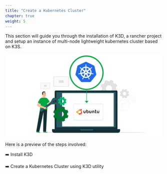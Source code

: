```yaml
---
title: "Create a Kubernetes Cluster"
chapter: true
weight: 5
---
```


This section will guide you through the installation of K3D, a rancher project and setup an instance of multi-node lightweight kubernetes cluster based on K3S.

![K3D Project](images/ubuntu-k3d.jpg "K3D")

Here is a preview of the steps involved:

:arrow_right: Install K3D

:arrow_right: Create a Kubernetes Cluster using K3D utility

